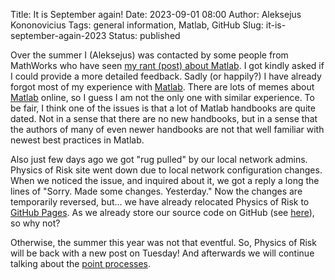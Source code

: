 Title: It is September again!
Date: 2023-09-01 08:00
Author: Aleksejus Kononovicius
Tags: general information, Matlab, GitHub
Slug: it-is-september-again-2023
Status: published

Over the summer I (Aleksejus) was contacted by some people from MathWorks
who have seen [my rant (post) about
Matlab]({filename}/articles/2023/wont-be-teaching-matlab.md). I got kindly
asked if I could provide a more detailed feedback. Sadly (or happily?) I
have already forgot most of my experience with [Matlab](/tag/matlab/). There
are lots of memes about [Matlab](/tag/matlab/) online, so I guess I am not
the only one with similar experience. To be fair, I think one of the issues
is that a lot of Matlab handbooks are quite dated. Not in a sense that there
are
no new handbooks, but in a sense that the authors of many of even newer
handbooks are not that well familiar with newest best practices in Matlab.

Also just few days ago we got "rug pulled" by our local network admins.
Physics of Risk site went down due to local network configuration changes.
When we noticed the issue, and inquired about it, we got a reply a long the
lines of "Sorry. Made some changes. Yesterday." Now the changes are
temporarily reversed, but... we have already relocated Physics of Risk to
[GitHub Pages](https://pages.github.com/). As we already store our source
code on GitHub (see [here](https://github.com/physrisk)), so why not?

Otherwise, the summer this year was not that eventful. So, Physics of Risk
will be back with a new post on Tuesday! And afterwards we will continue
talking about the [point processes](/tag/point-process/).
